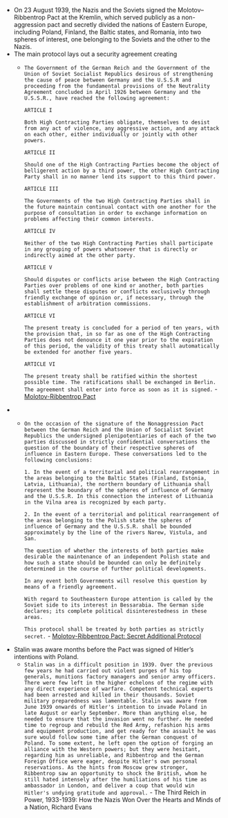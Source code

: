 - On 23 August 1939, the Nazis and the Soviets signed the Molotov–Ribbentrop Pact at the Kremlin, which served publicly as a non-aggression pact and secretly divided the nations of Eastern Europe, including Poland, Finland, the Baltic states, and Romania, into two spheres of interest, one belonging to the Soviets and the other to the Nazis.
- The main protocol lays out a security agreement  creating 
    - `The Government of the German Reich and the Government of the Union of Soviet Socialist Republics desirous of strengthening the cause of peace between Germany and the U.S.S.R and proceeding from the fundamental provisions of the Neutrality Agreement concluded in April 1926 between Germany and the U.S.S.R., have reached the following agreement:`
      
      `ARTICLE I`
      
      `Both High Contracting Parties obligate, themselves to desist from any act of violence, any aggressive action, and any attack on each other, either individually or jointly with other powers.`
      
      `ARTICLE II`
      
      `Should one of the High Contracting Parties become the object of belligerent action by a third power, the other High Contracting Party shall in no manner lend its support to this third power.`
      
      `ARTICLE III`
      
      `The Governments of the two High Contracting Parties shall in the future maintain continual contact with one another for the purpose of consultation in order to exchange information on problems affecting their common interests.`
      
      `ARTICLE IV`
      
      `Neither of the two High Contracting Parties shall participate in any grouping of powers whatsoever that is directly or indirectly aimed at the other party.`
      
      `ARTICLE V`
      
      `Should disputes or conflicts arise between the High Contracting Parties over problems of one kind or another, both parties shall settle these disputes or conflicts exclusively through friendly exchange of opinion or, if necessary, through the establishment of arbitration commissions.`
      
      `ARTICLE VI`
      
      `The present treaty is concluded for a period of ten years, with the provision that, in so far as one of the High Contracting Parties does not denounce it one year prior to the expiration of this period, the validity of this treaty shall automatically be extended for another five years.`
      
      `ARTICLE VI`
      
      `The present treaty shall be ratified within the shortest possible time. The ratifications shall be exchanged in Berlin. The agreement shall enter into force as soon as it is signed.` - [Molotov-Ribbentrop Pact](https://avalon.law.yale.edu/20th_century/nonagres.asp)
- 
	- `On the occasion of the signature of the Nonaggression Pact between the German Reich and the Union of Socialist Soviet Republics the undersigned plenipotentiaries of each of the two parties discussed in strictly confidential conversations the question of the boundary of their respective spheres of influence in Eastern Europe. These conversations led to the following conclusions:`
      
      `1. In the event of a territorial and political rearrangement in the areas belonging to the Baltic States (Finland, Estonia, Latvia, Lithuania), the northern boundary of Lithuania shall represent the boundary of the spheres of influence of Germany and the U.S.S.R. In this connection the interest of Lithuania in the Vilna area is recognized by each party.`
      
      `2. In the event of a territorial and political rearrangement of the areas belonging to the Polish state the spheres of influence of Germany and the U.S.S.R. shall be bounded approximately by the line of the rivers Narew, Vistula, and San.`
      
      `The question of whether the interests of both parties make desirable the maintenance of an independent Polish state and how such a state should be bounded can only be definitely determined in the course of further political developments.`
      
      `In any event both Governments will resolve this question by means of a friendly agreement.`
      
      `With regard to Southeastern Europe attention is called by the Soviet side to its interest in Bessarabia. The German side declares; its complete political disinterestedness in these areas.`
      
      `This protocol shall be treated by both parties as strictly secret.` - [Molotov-Ribbentrop Pact: Secret Additional Protocol](https://avalon.law.yale.edu/20th_century/addsepro.asp)
- Stalin was aware months before the Pact was signed of Hitler’s intentions with Poland.
    - `Stalin was in a difficult position in 1939. Over the previous few years he had carried out violent purges of his top generals, munitions factory managers and senior army officers. There were few left in the higher echelons of the regime with any direct experience of warfare. Competent technical experts had been arrested and killed in their thousands. Soviet military preparedness was lamentable. Stalin was aware from June 1939 onwards of Hitler's intention to invade Poland in late August or early September. More than anything else, he needed to ensure that the invasion went no further. He needed time to regroup and rebuild the Red Army, refashion his arms and equipment production, and get ready for the assault he was sure would follow some time after the German conquest of Poland. To some extent, he left open the option of forging an alliance with the Western powers; but they were hesitant, regarding him as unreliable, and Ribbentrop and the German Foreign Office were eager, despite Hitler's own personal reservations. As the hints from Moscow grew stronger, Ribbentrop saw an opportunity to shock the British, whom he still hated intensely after the humiliations of his time as ambassador in London, and deliver a coup that would win Hitler's undying gratitude and approval.` - The Third Reich in Power, 1933-1939: How the Nazis Won Over the Hearts and Minds of a Nation, Richard Evans